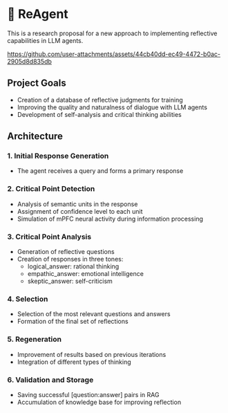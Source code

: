 # 🤔 ReAgent

This is a research proposal for a new approach to implementing reflective capabilities in LLM agents.

https://github.com/user-attachments/assets/44cb40dd-ec49-4472-b0ac-2905d8d835db

## Project Goals

- Creation of a database of reflective judgments for training
- Improving the quality and naturalness of dialogue with LLM agents
- Development of self-analysis and critical thinking abilities

## Architecture

### 1. Initial Response Generation
- The agent receives a query and forms a primary response

### 2. Critical Point Detection
- Analysis of semantic units in the response
- Assignment of confidence level to each unit
- Simulation of mPFC neural activity during information processing

### 3. Critical Point Analysis
- Generation of reflective questions
- Creation of responses in three tones:
  * logical_answer: rational thinking
  * empathic_answer: emotional intelligence
  * skeptic_answer: self-criticism

### 4. Selection
- Selection of the most relevant questions and answers
- Formation of the final set of reflections

### 5. Regeneration
- Improvement of results based on previous iterations
- Integration of different types of thinking

### 6. Validation and Storage
- Saving successful [question:answer] pairs in RAG
- Accumulation of knowledge base for improving reflection 
